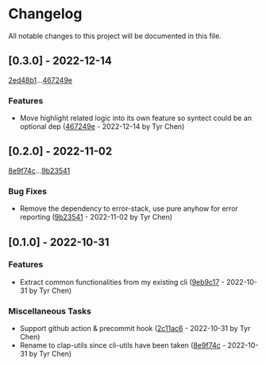 # Changelog

All notable changes to this project will be documented in this file.

## [0.3.0] - 2022-12-14

[2ed48b1](2ed48b1f71d9613704158d64b6eb710fd908bee5)...[467249e](467249e354cce87dc19eabbe3f4293e6c57d42b8)

### Features

- Move highlight related logic into its own feature so syntect could be an optional dep ([467249e](467249e354cce87dc19eabbe3f4293e6c57d42b8) - 2022-12-14 by Tyr Chen)

## [0.2.0] - 2022-11-02

[8e9f74c](8e9f74cd0b79066404eab92b62600d2947ab040c)...[9b23541](9b235416d2a28c1ef17d84d1acc28c81df7889cb)

### Bug Fixes

- Remove the dependency to error-stack, use pure anyhow for error reporting ([9b23541](9b235416d2a28c1ef17d84d1acc28c81df7889cb) - 2022-11-02 by Tyr Chen)

## [0.1.0] - 2022-10-31

### Features

- Extract common functionalities from my existing cli ([9eb9c17](9eb9c17d30ab8d2268aac4c0f6befda43ea6c8e4) - 2022-10-31 by Tyr Chen)

### Miscellaneous Tasks

- Support github action & precommit hook ([2c11ac6](2c11ac6d0e0726989ad8cac69066fedb3862b866) - 2022-10-31 by Tyr Chen)
- Rename to clap-utils since cli-utils have been taken ([8e9f74c](8e9f74cd0b79066404eab92b62600d2947ab040c) - 2022-10-31 by Tyr Chen)

<!-- generated by git-cliff -->
